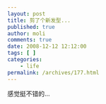 ```yaml
---
layout: post
title: 剪了个新发型...
published: true
author: moli
comments: true
date: 2008-12-12 12:12:00
tags: [ ]
categories:
    - life
permalink: /archives/177.html
---
```

感觉挺不错的&#8230;
